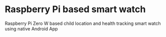 # Raspberry Pi based smart watch
 Raspberry Pi Zero W based child location and health tracking smart watch using native Android App
